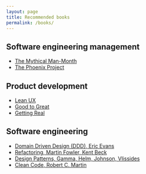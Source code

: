 ```yaml
---
layout: page
title: Recommended books
permalink: /books/
---
```


<!-- TODO: Write a little about each one. -->
<!-- TODO: Link to both A.com and A.de -->

## Software engineering management
- [The Mythical Man-Month](https://amzn.to/3itVHLe)
- [The Phoenix Project](https://amzn.to/2Y2WV6B)

## Product development
- [Lean UX](https://amzn.to/38ZCPRa)
- [Good to Great](https://amzn.to/3bROL9v)
- [Getting Real](https://amzn.to/3o4YYBH)

## Software engineering
- [Domain Driven Design (DDD), Eric Evans](https://amzn.to/2KuwMKU)
- [Refactoring, Martin Fowler, Kent Beck](https://amzn.to/2M4z1oT)
- [Design Patterns, Gamma, Helm, Johnson, Vlissides](https://amzn.to/39Uhqbw)
- [Clean Code, Robert C. Martin](https://amzn.to/391q6xk)
